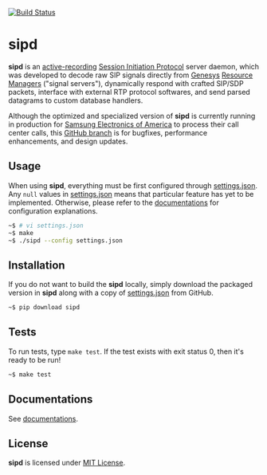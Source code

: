 [![Build Status](https://travis-ci.org/initbar/sipd.svg?branch=master)](https://travis-ci.org/initbar/sipd)

# sipd

**sipd** is an [active-recording](https://en.wikipedia.org/wiki/VoIP_recording) [Session Initiation Protocol](https://www.ietf.org/rfc/rfc3261.txt) server daemon, which was developed to decode raw SIP signals directly from [Genesys](https://www.genesys.com) [Resource Managers](https://docs.genesys.com/Documentation/GVP/85/GDG/GCRM) ("signal servers"), dynamically respond with crafted SIP/SDP packets, interface with external RTP protocol softwares, and send parsed datagrams to custom database handlers.

Although the optimized and specialized version of **sipd** is currently running in production for [Samsung Electronics of America](https://www.samsung.com/us) to process their call center calls, this [GitHub branch](https://github.com/initbar/sipd) is for bugfixes, performance enhancements, and design updates.

## Usage

When using **sipd**, everything must be first configured through [settings.json](./settings.json). Any `null` values in [settings.json](./settings.json) means that particular feature has yet to be implemented. Otherwise, please refer to the [documentations](#documentations) for configuration explanations.

```bash
~$ # vi settings.json
~$ make
~$ ./sipd --config settings.json
```

## Installation

If you do not want to build the **sipd** locally, simply download the packaged version in **sipd** along with a copy of [settings.json](./settings.json) from GitHub.

```bash
~$ pip download sipd
```

## Tests

To run tests, type `make test`. If the test exists with exit status 0, then it's ready to be run!

```bash
~$ make test
```

## Documentations

See [documentations]().

## License

**sipd** is licensed under [MIT License](./LICENSE.md).
